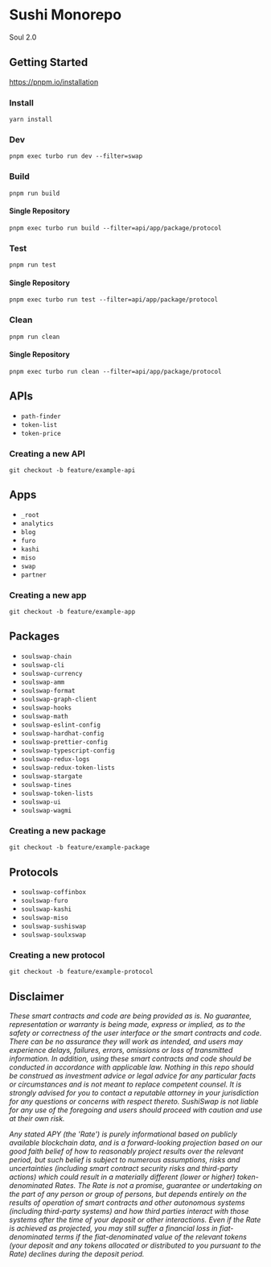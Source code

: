 # Sushi Monorepo

Soul 2.0

## Getting Started

https://pnpm.io/installation

### Install

`yarn install`

### Dev

`pnpm exec turbo run dev --filter=swap`

### Build

`pnpm run build`

#### Single Repository

`pnpm exec turbo run build --filter=api/app/package/protocol`

### Test

`pnpm run test`

#### Single Repository

`pnpm exec turbo run test --filter=api/app/package/protocol`

### Clean

`pnpm run clean`

#### Single Repository

`pnpm exec turbo run clean --filter=api/app/package/protocol`

## APIs

- `path-finder`
- `token-list`
- `token-price`

### Creating a new API

`git checkout -b feature/example-api`

## Apps

- `_root`
- `analytics`
- `blog`
- `furo`
- `kashi`
- `miso`
- `swap`
- `partner`

### Creating a new app

`git checkout -b feature/example-app`

<!-- `pnpm exec soulswap-cli create-app example-app` -->

## Packages

- `soulswap-chain`
- `soulswap-cli`
- `soulswap-currency`
- `soulswap-amm`
- `soulswap-format`
- `soulswap-graph-client`
- `soulswap-hooks`
- `soulswap-math`
- `soulswap-eslint-config`
- `soulswap-hardhat-config`
- `soulswap-prettier-config`
- `soulswap-typescript-config`
- `soulswap-redux-logs`
- `soulswap-redux-token-lists`
- `soulswap-stargate`
- `soulswap-tines`
- `soulswap-token-lists`
- `soulswap-ui`
- `soulswap-wagmi`

### Creating a new package

`git checkout -b feature/example-package`

## Protocols

- `soulswap-coffinbox`
- `soulswap-furo`
- `soulswap-kashi`
- `soulswap-miso`
- `soulswap-sushiswap`
- `soulswap-soulxswap`

### Creating a new protocol

`git checkout -b feature/example-protocol`

## Disclaimer

_These smart contracts and code are being provided as is. No guarantee, representation or warranty is being made, express or implied, as to the safety or correctness of the user interface or the smart contracts and code. There can be no assurance they will work as intended, and users may experience delays, failures, errors, omissions or loss of transmitted information. In addition, using these smart contracts and code should be conducted in accordance with applicable law. Nothing in this repo should be construed as investment advice or legal advice for any particular facts or circumstances and is not meant to replace competent counsel. It is strongly advised for you to contact a reputable attorney in your jurisdiction for any questions or concerns with respect thereto. SushiSwap is not liable for any use of the foregoing and users should proceed with caution and use at their own risk._

_Any stated APY (the 'Rate') is purely informational based on publicly available blockchain data, and is a forward-looking projection based on our good faith belief of how to reasonably project results over the relevant period, but such belief is subject to numerous assumptions, risks and uncertainties (including smart contract security risks and third-party actions) which could result in a materially different (lower or higher) token-denominated Rates. The Rate is not a promise, guarantee or undertaking on the part of any person or group of persons, but depends entirely on the results of operation of smart contracts and other autonomous systems (including third-party systems) and how third parties interact with those systems after the time of your deposit or other interactions. Even if the Rate is achieved as projected, you may still suffer a financial loss in fiat-denominated terms if the fiat-denominated value of the relevant tokens (your deposit and any tokens allocated or distributed to you pursuant to the Rate) declines during the deposit period._
